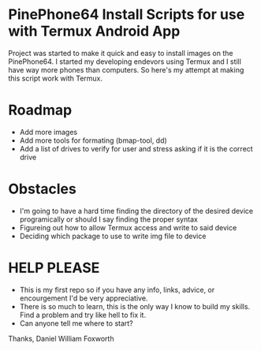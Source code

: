 # PinePhone64 Install Scripts for use with Termux Android App

Project was started to make it quick and easy to install images on the PinePhone64.  I started my developing endevors using Termux and I still have way more phones than computers.  So here's my attempt at making this script work with Termux.

# Roadmap

 - Add more images
 - Add more tools for formating (bmap-tool, dd)
 - Add a list of drives to verify for user and stress asking if it is the correct drive

# Obstacles

 - I'm going to have a hard time finding the directory of the desired device programically or should I say finding the proper syntax
 - Figureing out how to allow Termux access and write to said device
 - Deciding which package to use to write img file to device
 
# HELP PLEASE

 - This is my first repo so if you have any info, links, advice, or encourgement I'd be very appreciative.
 - There is so much to learn, this is the only way I know to build my skills.  Find a problem and try like hell to fix it.
 - Can anyone tell me where to start?
  

Thanks, Daniel William Foxworth
